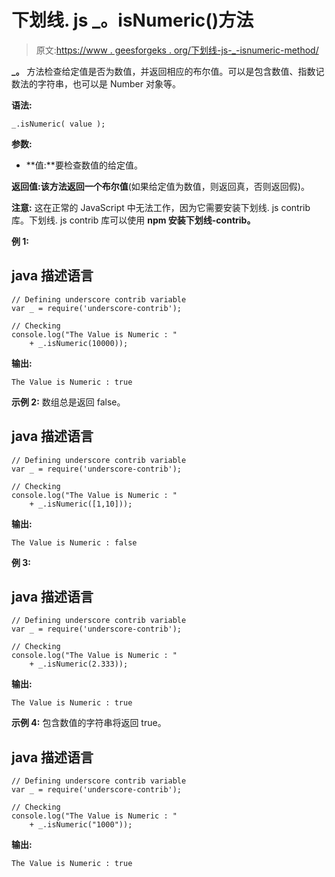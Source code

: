# 下划线. js _。isNumeric()方法

> 原文:[https://www . geesforgeks . org/下划线-js-_-isnumeric-method/](https://www.geeksforgeeks.org/underscore-js-_-isnumeric-method/)

**_。** 方法检查给定值是否为数值，并返回相应的布尔值。可以是包含数值、指数记数法的字符串，也可以是 Number 对象等。

**语法:**

```
_.isNumeric( value );
```

**参数:**

*   **值:**要检查数值的给定值。

**返回值:**该方法返回一个**布尔值**(如果给定值为数值，则返回真，否则返回假)。

**注意:** 这在正常的 JavaScript 中无法工作，因为它需要安装下划线. js contrib 库。下划线. js contrib 库可以使用 **npm 安装下划线-contrib。**

**例 1:**

## java 描述语言

```
// Defining underscore contrib variable
var _ = require('underscore-contrib'); 

// Checking
console.log("The Value is Numeric : " 
    + _.isNumeric(10000)); 
```

**输出:**

```
The Value is Numeric : true
```

**示例 2:** 数组总是返回 false。

## java 描述语言

```
// Defining underscore contrib variable
var _ = require('underscore-contrib'); 

// Checking
console.log("The Value is Numeric : " 
    + _.isNumeric([1,10])); 
```

**输出:**

```
The Value is Numeric : false
```

**例 3:**

## java 描述语言

```
// Defining underscore contrib variable
var _ = require('underscore-contrib'); 

// Checking
console.log("The Value is Numeric : " 
    + _.isNumeric(2.333)); 
```

**输出:**

```
The Value is Numeric : true
```

**示例 4:** 包含数值的字符串将返回 true。

## java 描述语言

```
// Defining underscore contrib variable
var _ = require('underscore-contrib'); 

// Checking
console.log("The Value is Numeric : " 
    + _.isNumeric("1000")); 
```

**输出:**

```
The Value is Numeric : true
```